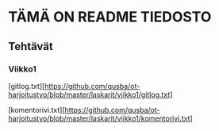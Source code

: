 # TÄMÄ ON README TIEDOSTO

## Tehtävät

### Viikko1

[gitlog.txt][https://github.com/qusba/ot-harjoitustyo/blob/master/laskarit/viikko1/gitlog.txt]

[komentorivi.txt][https://github.com/qusba/ot-harjoitustyo/blob/master/laskarit/viikko1/komentorivi.txt]
